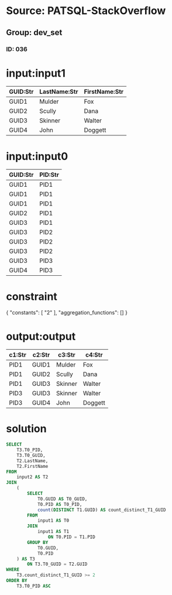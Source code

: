 # Source: PATSQL-StackOverflow
## Group: dev_set
### ID: 036

# input:input1

| GUID:Str | LastName:Str | FirstName:Str |
|---|---|---|
| GUID1 | Mulder | Fox |
| GUID2 | Scully | Dana |
| GUID3 | Skinner | Walter |
| GUID4 | John | Doggett |

# input:input0

| GUID:Str | PID:Str |
|---|---|
| GUID1 | PID1 |
| GUID1 | PID1 |
| GUID1 | PID1 |
| GUID2 | PID1 |
| GUID3 | PID1 |
| GUID3 | PID2 |
| GUID3 | PID2 |
| GUID3 | PID2 |
| GUID3 | PID3 |
| GUID4 | PID3 |

# constraint

{
  "constants": [
    "2"
  ],
  "aggregation_functions": []
}

# output:output

| c1:Str | c2:Str | c3:Str | c4:Str |
|---|---|---|---|
| PID1 | GUID1 | Mulder | Fox |
| PID1 | GUID2 | Scully | Dana |
| PID1 | GUID3 | Skinner | Walter |
| PID3 | GUID3 | Skinner | Walter |
| PID3 | GUID4 | John | Doggett |

# solution

```sql
SELECT
    T3.T0_PID,
    T3.T0_GUID,
    T2.LastName,
    T2.FirstName 
FROM
    input2 AS T2 
JOIN
    (
        SELECT
            T0.GUID AS T0_GUID,
            T0.PID AS T0_PID,
            count(DISTINCT T1.GUID) AS count_distinct_T1_GUID 
        FROM
            input1 AS T0 
        JOIN
            input1 AS T1 
                ON T0.PID = T1.PID 
        GROUP BY
            T0.GUID,
            T0.PID
    ) AS T3 
        ON T3.T0_GUID = T2.GUID 
WHERE
    T3.count_distinct_T1_GUID >= 2 
ORDER BY
    T3.T0_PID ASC
```
